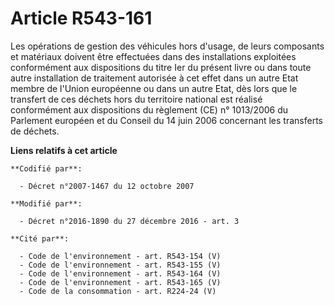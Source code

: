 # Article R543-161

Les opérations de gestion des véhicules hors d'usage, de leurs composants et matériaux doivent être effectuées dans des
installations exploitées conformément aux dispositions du titre Ier du présent livre ou dans toute autre installation de
traitement autorisée à cet effet dans un autre Etat membre de l'Union européenne ou dans un autre Etat, dès lors que le
transfert de ces déchets hors du territoire national est réalisé conformément aux dispositions du règlement (CE) n° 1013/2006
du Parlement européen et du Conseil du 14 juin 2006 concernant les transferts de déchets.

**Liens relatifs à cet article**

	**Codifié par**:

	  - Décret n°2007-1467 du 12 octobre 2007

	**Modifié par**:

	  - Décret n°2016-1890 du 27 décembre 2016 - art. 3

	**Cité par**:

	  - Code de l'environnement - art. R543-154 (V)
	  - Code de l'environnement - art. R543-155 (V)
	  - Code de l'environnement - art. R543-164 (V)
	  - Code de l'environnement - art. R543-165 (V)
	  - Code de la consommation - art. R224-24 (V)
